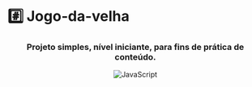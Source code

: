 <h1> #️⃣ Jogo-da-velha </h1>
<h3 align="center"> Projeto simples, nível iniciante, para fins de prática de conteúdo. </h3>
<div align="center">

![JavaScript](https://img.shields.io/badge/javascript-%23323330.svg?style=for-the-badge&logo=javascript&logoColor=%23F7DF1E)

</div>
<!--
----

<h2> 💻 Tecnologias utilizadas: </h2>
<div align="center">

![HTML5](https://img.shields.io/badge/html5-%23E34F26.svg?style=for-the-badge&logo=html5&logoColor=white) ![CSS3](https://img.shields.io/badge/css3-%231572B6.svg?style=for-the-badge&logo=css3&logoColor=white) ![JavaScript](https://img.shields.io/badge/javascript-%23323330.svg?style=for-the-badge&logo=javascript&logoColor=%23F7DF1E)

</div>

----

<h2> 🧍 Para todos:</h2>
<p>Jogo da velha tal como conhecido, basicamente um tabuleiro, para dois adversários.

Sendo "X" contra "O". Que consiste em se apropriar de um dos 09 (nove) espaços/casas de cada vez alternando os jogadores

Ganha quem preencher a sequência de 03 (três) espaços/casas primeiro, seja na horizontal, vertical ou diagonal.

Caso não seja possível e não restem jogadas, resulta no empate.</p>

----

<h2>🖼️ Imagens: </h2>

<h3> Modo vs/Máquina </h3>
<img align="center" src="img/vsmaquina.png">
Jogar contra o robô programado como adversário.
</br></br>
<h3> Modo vs/Amigo(a)</h3>
<img align="center" src="img/vsamigo.png">
Possibilidade de jogarem duas pessoas.
</br></br>
<h3>Resultado da partida</h3>
<img align="center" src="img/resultado.png">
Caixa de alerta exibe a vitória ou o empate.

----
</br>
<h2> 🚀 Para Dev's:</h2>

<h3> Conhecimentos utilizados... </h3>

- HTML5
  - Elementos
  - Atributos
  - Semântica
  - Caminho de arquivos
- CSS3
  - Seletores
  - CSS Flexbox
  - Combinadores
  - Posições
  - Transformações
  - Responsividade
- Javascript
  - DOM
  - Variáveis
  - Strings
  - Arrays
  - Funções
  - Declarações condicionais

<h3> 🔮 Futures </h3>

- Corrigir erros
- Mudar layout
- Implementar modos de jogo
  - Moderado
  - Impossível

----

<h2 align="center"> <a href = "https://raimonesbarros.github.io/Jogo-da-velha/" target="_blank"> 🎮 Ir para Jogo </a></h2>

----

----

<div align="center">
<h3>🦟 Reportar Erro </h3>
</br>
<a href = "mailto:raimonesrsb@gmail.com"><img src="https://img.shields.io/badge/-Gmail-%23333?style=for-the-badge&logo=gmail&logoColor=white" target="_blank"></a>
</div>

----
